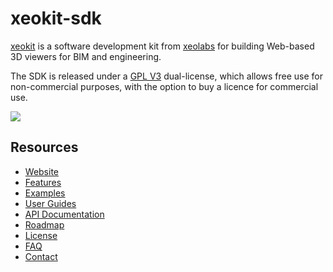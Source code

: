 # xeokit-sdk

[xeokit](http://xeokit.io) is a software development kit from [xeolabs](http://xeolabs.com) for building Web-based 3D viewers for BIM and engineering.

The SDK is released under a [GPL V3](https://github.com/xeolabs/xeokit.io/wiki/License) dual-license, which allows free
use for non-commercial purposes, with the option to buy a licence for commercial use.

![](http://xeokit.io/img/splash-slim.png)

## Resources

* [Website](https://xeokit.io/)
* [Features](https://github.com/xeolabs/xeokit-sdk/wiki/Features)
* [Examples](http://xeolabs.com/xeokit-sdk/examples/)
* [User Guides](https://github.com/xeolabs/xeokit-sdk/wiki)
* [API Documentation](http://xeolabs.com/xeokit-sdk/docs/)
* [Roadmap](https://github.com/xeolabs/xeokit-sdk/wiki/Roadmap)
* [License](https://github.com/xeolabs/xeokit-sdk/wiki/License)
* [FAQ](https://github.com/xeolabs/xeokit-sdk/wiki/FAQ)
* [Contact](http://xeolabs.com/)
